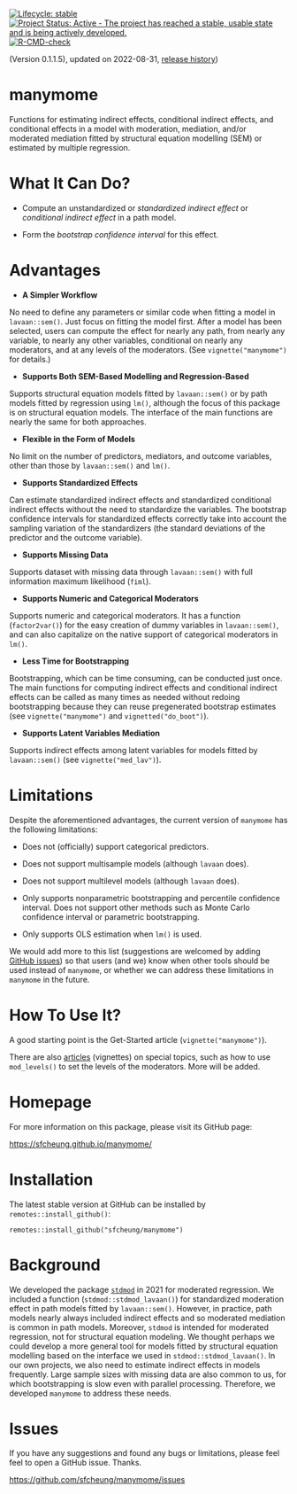 <!-- badges: start -->
[![Lifecycle: stable](https://img.shields.io/badge/lifecycle-stable-brightgreen.svg)](https://lifecycle.r-lib.org/articles/stages.html#stable)
[![Project Status: Active - The project has reached a stable, usable state and is being actively developed.](https://www.repostatus.org/badges/latest/active.svg)](https://www.repostatus.org/#active)
[![R-CMD-check](https://github.com/sfcheung/manymome/actions/workflows/R-CMD-check.yaml/badge.svg)](https://github.com/sfcheung/manymome/actions/workflows/R-CMD-check.yaml)
<!-- badges: end -->

(Version 0.1.1.5), updated on 2022-08-31, [release history](https://sfcheung.github.io/manymome/news/index.html))

# manymome

Functions for estimating indirect effects, conditional indirect
effects, and conditional effects in a model with
moderation, mediation, and/or moderated mediation fitted
by structural equation modelling (SEM) or estimated
by multiple regression.

# What It Can Do?

- Compute an unstandardized or *standardized* *indirect* *effect* or
  *conditional* *indirect* *effect* in a path model.

- Form the *bootstrap* *confidence* *interval* for this effect.

# Advantages

- **A Simpler Workflow**

No need to define any parameters or similar
code when
fitting a model in `lavaan::sem()`. Just focus on fitting
the model first. After a model has
been selected, users can compute the effect for nearly any path, from
nearly any variable, to nearly any other variables, conditional on
nearly any moderators,
and at any levels of the moderators.
(See `vignette("manymome")` for details.)

- **Supports Both SEM-Based Modelling and Regression-Based**

Supports structural equation models fitted by `lavaan::sem()` or by
path models fitted by regression using `lm()`, although the
focus of this package is on structural equation models.
The interface of the main functions are nearly the same for
both approaches.

- **Flexible in the Form of Models**

No limit on the number of predictors, mediators, and
outcome variables, other than those by `lavaan::sem()` and `lm()`.

- **Supports Standardized Effects**

Can estimate standardized indirect effects and standardized
conditional indirect effects without the need to standardize
the variables. The  bootstrap confidence intervals for standardized
effects correctly take into account the sampling variation
of the standardizers (the standard deviations of the predictor
and the outcome variable).

- **Supports Missing Data**

Supports dataset with missing data
through `lavaan::sem()` with full information maximum likelihood (`fiml`).

- **Supports Numeric and Categorical Moderators**

Supports numeric and
categorical moderators. It has a function (`factor2var()`) for the easy
creation of dummy variables in `lavaan::sem()`, and can also capitalize on
the native support of categorical moderators in `lm()`.

- **Less Time for Bootstrapping**

Bootstrapping, which can be time consuming, can
be conducted just once. The main functions for computing indirect effects
and conditional indirect effects can be called as many times as needed without redoing
bootstrapping because they can reuse pregenerated bootstrap
estimates (see `vignette("manymome")` and `vignetted("do_boot")`).

- **Supports Latent Variables Mediation**

Supports indirect effects among
latent variables for models fitted by `lavaan::sem()` (see
`vignette("med_lav")`).

# Limitations

Despite the aforementioned advantages, the current version of
`manymome` has the following limitations:

- Does not (officially) support categorical predictors.

- Does not support multisample models (although `lavaan` does).

- Does not support multilevel models (although `lavaan` does).

- Only supports nonparametric bootstrapping and percentile
confidence interval. Does not support other methods such as
Monte Carlo confidence interval or parametric bootstrapping.

- Only supports OLS estimation when `lm()` is used.

We would add more to this list (suggestions are welcomed by
adding [GitHub issues](#issues)) so that users (and we) know when
other tools should be used instead of `manymome`, or whether
we can address these limitations in `manymome` in the future.

# How To Use It?

A good starting point is the Get-Started article (`vignette("manymome")`).

There are also [articles](./articles/index.html) (vignettes) on
special topics, such as how to use `mod_levels()` to set
the levels of the moderators. More will be added.

# Homepage

For more information on this package, please visit its GitHub page:

https://sfcheung.github.io/manymome/

# Installation

The latest stable version at GitHub can be installed by `remotes::install_github()`:

```{r}
remotes::install_github("sfcheung/manymome")
```

# Background

We developed the package [`stdmod`](https://sfcheung.github.io/stdmod/)
in 2021 for moderated regression. We included a function
(`stdmod::stdmod_lavaan()`)
for standardized moderation effect in path models fitted
by `lavaan::sem()`. However, in practice, path models nearly
always included indirect effects and so moderated mediation
is common in path models. Moreover, `stdmod` is intended for
moderated regression, not for structural equation modeling. We
thought perhaps we could develop a more general tool for
models fitted by structural equation modelling based on
the interface we used in `stdmod::stdmod_lavaan()`. In our own
projects, we also need to estimate indirect effects in models
frequently. Large sample sizes with missing data are also
common to us, for which bootstrapping is slow even with parallel
processing. Therefore, we developed `manymome` to address these
needs.

# Issues

If you have any suggestions and found any bugs or limitations, please feel
feel to open a GitHub issue. Thanks.

https://github.com/sfcheung/manymome/issues